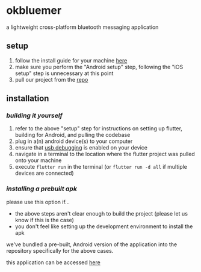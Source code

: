 #  okbluemer

a lightweight cross-platform bluetooth messaging application

##  **setup**
1. follow the install guide for your machine [here](https://flutter.dev/docs/get-started/install)
2. make sure you perform the "Android setup" step, following the "iOS setup" step is unnecessary at this point
3. pull our project from the [repo](https://github.com/blade-of-grass/okblue)

## **installation**
### *building it yourself*
1. refer to the above "setup" step for instructions on setting up flutter, building for Android, and pulling the codebase
2. plug in a(n) android device(s) to your computer
3. ensure that [usb debugging](https://developer.android.com/studio/debug/dev-options) is enabled on your device
4. navigate in a terminal to the location where the flutter project was pulled onto your machine
5. execute `flutter run` in the terminal (or `flutter run -d all` if multiple devices are connected)

### *installing a prebuilt apk*
please use this option if...
* the above steps aren't clear enough to build the project (please let us know if this is the case)
* you don't feel like setting up the development environment to install the apk

we've bundled a pre-built, Android version of the application into the repository specifically for the above cases.

this application can be accessed [here](./app-release.apk)
